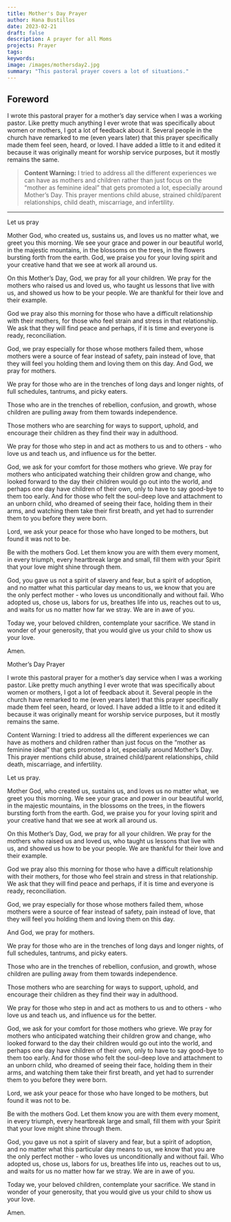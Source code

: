 ```yaml
---
title: Mother's Day Prayer
author: Hana Bustillos
date: 2023-02-21
draft: false
description: A prayer for all Moms
projects: Prayer
tags: 
keywords: 
image: /images/mothersday2.jpg
summary: "This pastoral prayer covers a lot of situations."
---
```



## Foreword


I wrote this pastoral prayer for a mother’s day service when I was a working pastor.  Like pretty much anything I ever wrote that was specifically about women or mothers, I got a lot of feedback about it.  Several people in the church have remarked to me (even years later) that this prayer specifically made them feel seen, heard, or loved.  I have added a little to it and edited it because it was originally meant for worship service purposes, but it mostly remains the same.


>**Content Warning:**  I tried to address all the different experiences we can have as mothers and children rather than just focus on the “mother as feminine ideal” that gets promoted a lot, especially around Mother’s Day.  This prayer mentions child abuse, strained child/parent relationships, child death, miscarriage, and infertility.


---


Let us pray


Mother God, who created us, sustains us, and loves us no matter what, we greet you this morning.  We see your grace and power in our beautiful world, in the majestic mountains, in the blossoms on the trees, in the flowers bursting forth from the earth.  God, we praise you for your loving spirit and your creative hand that we see at work all around us.


On this Mother’s Day, God, we pray for all your children.  We pray for the mothers who raised us and loved us, who taught us lessons that live with us, and showed us how to be your people.  We are thankful for their love and their example.


God we pray also this morning for those who have a difficult relationship with their mothers, for those who feel strain and stress in that relationship.  We ask that they will find peace and perhaps, if it is time and everyone is ready, reconciliation.  


God, we pray especially for those whose mothers failed them, whose mothers were a source of fear instead of safety, pain instead of love, that they will feel you holding them and loving them on this day.
And God, we pray for mothers.  


We pray for those who are in the trenches of long days and longer nights, of full schedules, tantrums, and picky eaters.  


Those who are in the trenches of rebellion, confusion, and growth, whose children are pulling away from them towards independence.  


Those mothers who are searching for ways to support, uphold, and encourage their children as they find their way in adulthood.  


We pray for those who step in and act as mothers to us and to others - who love us and teach us, and influence us for the better.


God, we ask for your comfort for those mothers who grieve.  We pray for mothers who anticipated watching their children grow and change, who looked forward to the day their children would go out into the world,  and perhaps one day have children of their own, only to have to say good-bye to them too early.  And for those who felt the soul-deep love and attachment to an unborn child, who dreamed of seeing their face, holding them in their arms, and watching them take their first breath, and yet had to surrender them to you before they were born.  


Lord, we ask your peace for those who have longed to be mothers, but found it was not to be.


Be with the mothers God.  Let them know you are with them every moment, in every triumph, every heartbreak large and small, fill them with your Spirit that your love might shine through them.


God, you gave us not a spirit of slavery and fear, but a spirit of adoption, and no matter what this particular day means to us, we know that you are the only perfect mother - who loves us unconditionally and without fail.  Who adopted us, chose us, labors for us, breathes life into us, reaches out to us, and waits for us no matter how far we stray.  We are in awe of you.  


Today we, your beloved children, contemplate your sacrifice.  We stand in wonder of your generosity, that you would give us your child to show us your love.


Amen.  






Mother’s Day Prayer

I wrote this pastoral prayer for a mother’s day service when I was a working pastor.  Like pretty much anything I ever wrote that was specifically about women or mothers, I got a lot of feedback about it.  Several people in the church have remarked to me (even years later) that this prayer specifically made them feel seen, heard, or loved.  I have added a little to it and edited it because it was originally meant for worship service purposes, but it mostly remains the same.

Content Warning:  I tried to address all the different experiences we can have as mothers and children rather than just focus on the “mother as feminine ideal” that gets promoted a lot, especially around Mother’s Day.  This prayer mentions child abuse, strained child/parent relationships, child death, miscarriage, and infertility.

Let us pray.

Mother God, who created us, sustains us, and loves us no matter what, we greet you this morning.  We see your grace and power in our beautiful world, in the majestic mountains, in the blossoms on the trees, in the flowers bursting forth from the earth.  God, we praise you for your loving spirit and your creative hand that we see at work all around us.

On this Mother’s Day, God, we pray for all your children.  We pray for the mothers who raised us and loved us, who taught us lessons that live with us, and showed us how to be your people.  We are thankful for their love and their example.

God we pray also this morning for those who have a difficult relationship with their mothers, for those who feel strain and stress in that relationship.  We ask that they will find peace and perhaps, if it is time and everyone is ready, reconciliation.  

God, we pray especially for those whose mothers failed them, whose mothers were a source of fear instead of safety, pain instead of love, that they will feel you holding them and loving them on this day.

And God, we pray for mothers.  

We pray for those who are in the trenches of long days and longer nights, of full schedules, tantrums, and picky eaters.  

Those who are in the trenches of rebellion, confusion, and growth, whose children are pulling away from them towards independence.  

Those mothers who are searching for ways to support, uphold, and encourage their children as they find their way in adulthood.  

We pray for those who step in and act as mothers to us and to others - who love us and teach us, and influence us for the better.

God, we ask for your comfort for those mothers who grieve.  We pray for mothers who anticipated watching their children grow and change, who looked forward to the day their children would go out into the world,  and perhaps one day have children of their own, only to have to say good-bye to them too early.  And for those who felt the soul-deep love and attachment to an unborn child, who dreamed of seeing their face, holding them in their arms, and watching them take their first breath, and yet had to surrender them to you before they were born.  

Lord, we ask your peace for those who have longed to be mothers, but found it was not to be.

Be with the mothers God.  Let them know you are with them every moment, in every triumph, every heartbreak large and small, fill them with your Spirit that your love might shine through them.

God, you gave us not a spirit of slavery and fear, but a spirit of adoption, and no matter what this particular day means to us, we know that you are the only perfect mother - who loves us unconditionally and without fail.  Who adopted us, chose us, labors for us, breathes life into us, reaches out to us, and waits for us no matter how far we stray.  We are in awe of you.  

Today we, your beloved children, contemplate your sacrifice.  We stand in wonder of your generosity, that you would give us your child to show us your love.

Amen.  
